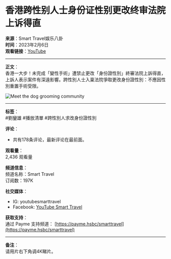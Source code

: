 # 香港跨性别人士身份证性别更改终审法院上诉得直

**来源**：Smart Travel娱乐八卦  
**时间**：2023年2月6日  
**观看链接**：[YouTube](https://www.youtube.com/watch?v=PJ2RQp_BSLY)

---

**正文**：  
香港一大步！未完成「變性手術」遭禁止更改「身份證性別」終審法院上訴得直，上訴人表示案件有深遠影響。跨性別人士入稟法院爭取更改身份證性別：不應因性別重置手術受限。

![Meet the dog grooming community](https://www.gstatic.com/youtube/img/promos/growth/e4aae4ab930aed52d8ba1c79b1aee31733bad42de43170dd8ef4ab09a0685172_122x56.webp)

---

**标签**：  
#劉鑾雄 #播放清單 #跨性別人求改身份證性別

**评论**：  
* 共有178条评论，最新评论在最前面。

**观看量**：  
2,436 观看量

**频道信息**：  
频道名称：Smart Travel  
订阅数：197K

**社交媒体**：  
- IG: youtubesmarttravel  
- Facebook: [YouTube Smart Travel](https://www.facebook.com/YoutubeSmartTravel)

**获取支持**：  
通过 Payme 支持频道： [https://payme.hsbc/smarttravel](https://payme.hsbc/smarttravel) 

---

**备注**：  
请用片右下角调4K睇片。